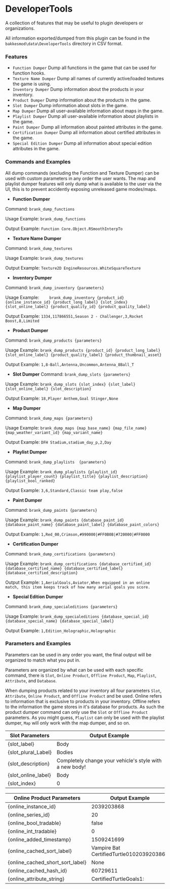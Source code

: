 
# DeveloperTools

A collection of features that may be useful to plugin developers or organizations.

All information exported/dumped from this plugin can be found in the `bakkesmod\data\DeveloperTools` directory in CSV format.

### Features

- `Function Dumper` Dump all functions in the game that can be used for function hooks.
- `Texture Name Dumper` Dump all names of currently active/loaded textures the game is using.
- `Inventory Dumper` Dump information about the products in your inventory.
- `Product Dumper` Dump  information about the products in the game.
- `Slot Dumper` Dump information about slots in the game.
- `Map Dumper` Dump all user-available information about maps in the game.
- `Playlist Dumper` Dump all user-available information about playlists in the game.
- `Paint Dumper` Dump all information about painted attributes in the game.
- `Certification Dumper` Dump all information about certified attributes in the game.
- `Special Edition Dumper` Dump all information about special edition attributes in the game.

### Commands and Examples

All dump commands (excluding the Function and Texture Dumper) can be used with custom parameters in any order the user wants. The map and playlist dumper features will only dump what is available to the user via the UI, this is to prevent accidently exposing unreleased game modes/maps.

- **Function Dumper**

Command: `brank_dump_functions`

Usage Example: `brank_dump_functions`

Output Example: `Function Core.Object.RSmoothInterpTo`

- **Texture Name Dumper**

Command: `brank_dump_textures`

Usage Example: `brank_dump_textures`

Output Example: `Texture2D EngineResources.WhiteSquareTexture`

- **Inventory Dumper**

Command: `brank_dump_inventory {parameters}`

Usage Example: `	brank_dump_inventory {product_id} {online_instance_id} {product_long_label} {slot_index} {slot_online_label} {product_quality_id} {product_quality_label}`

Output Example:
`1334,117866551,Season 2 - Challenger,3,Rocket Boost,8,Limited`

- **Product Dumper**

Command: `brank_dump_products {parameters}`

Usage Example: `brank_dump_products {product_id} {product_long_label} {slot_online_label} {product_quality_label} {product_thumbnail_asset}`

Output Example: `1,8-Ball,Antenna,Uncommon,Antenna_8Ball_T`

- **Slot Dumper**
Command: `brank_dump_slots {parameters}`

Usage Example: `brank_dump_slots {slot_index} {slot_label} {slot_online_label} {slot_description}`

Output Example: `18,Player Anthem,Goal Stinger,None`

- **Map Dumper**

Command: `brank_dump_maps {parameters}`

Usage Example: `brank_dump_maps {map_base_name} {map_file_name} {map_weather_variant_id} {map_variant_name}`

Output Example: `DFH Stadium,stadium_day_p,2,Day`

- **Playlist Dumper**

Command: `brank_dump_playlists  {parameters}`

Usage Example: `brank_dump_playlists {playlist_id} {playlist_player_count} {playlist_title} {playlist_description} {playlist_bool_ranked}`

Output Example: `3,6,Standard,Classic team play,false`

- **Paint Dumper**

Command: `brank_dump_paints {parameters}`

Usage Example: `brank_dump_paints {database_paint_id} {database_paint_name} {database_paint_label} {database_paint_colors}`

Output Example: `1,Red_00,Crimson,#990000|#FF0B0B|#720000|#FF0000`

- **Certification Dumper**

Command: `brank_dump_certifications {parameters}`

Usage Example: `brank_dump_certifications {database_certified_id} {database_certified_name} {database_certified_label} {database_certified_description}`

Output Example: `1,AerialGoals,Aviator,When equipped in an online match, this item keeps track of how many aerial goals you score.`

- **Special Edition Dumper**

Command: `brank_dump_specialeditions {parameters}`

Usage Example: `brank_dump_specialeditions {database_special_id} {database_special_name} {database_special_label}`

Output Example: `1,Edition_Holographic,Holographic`

### Parameters and Examples

Parameters can be used in any order you want, the final output will be organized to match what you put in.

Parameters are organized by what can be used with each specific command, there is `Slot`, `Online Product`, `Offline Product`, `Map`, `Playlist`, `Attribute`, and `Database`.

When dumping products related to your inventory all four parameters `Slot`, `Attribute`, `Online Product`, and `Offline Product` and be used. Online refers to information that is exclusive to products in your inventory. Offline refers to the information the game stores in it's database for products. As such the product dumper command can only use the `Slot` or `Offline Product` parameters. As you might guess, `Playlist` can only be used with the playlist dumper, `Map` will only work with the map dumper, and so on.

| Slot Parameters | Output Example |
| ------ | ------ |
| {slot_label} | Body |
| {slot_plural_Label} | Bodies |
| {slot_description} | Completely change your vehicle's style with a new body! |
| {slot_online_label} | Body |
| {slot_index} | 0 |

| Online Product Parameters | Output Example |
| ------ | ------ |
| {online_instance_id} | 2039203868 |
| {online_series_id} | 20 |
| {online_bool_tradable} | false |
| {online_int_tradable} | 0 |
| {online_added_timestamp} | 1509241699 |
| {online_cached_sort_label} | Vampire Bat	CertifiedTurtle0102039203868 |
| {online_cached_short_sort_label} | None |
| {online_cached_hash_id} | 60729611 |
| {online_attribute_string} | CertifiedTurtleGoals1: |
